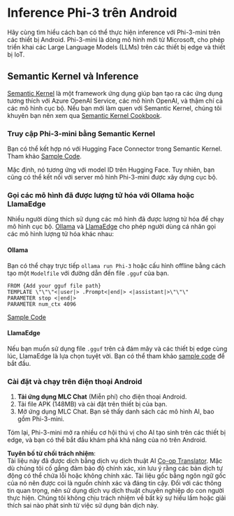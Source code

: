 <!--
CO_OP_TRANSLATOR_METADATA:
{
  "original_hash": "9481b07dda8f9715a5d1ff43fb27568b",
  "translation_date": "2025-07-16T20:14:49+00:00",
  "source_file": "md/01.Introduction/03/Android_Inference.md",
  "language_code": "vi"
}
-->
# **Inference Phi-3 trên Android**

Hãy cùng tìm hiểu cách bạn có thể thực hiện inference với Phi-3-mini trên các thiết bị Android. Phi-3-mini là dòng mô hình mới từ Microsoft, cho phép triển khai các Large Language Models (LLMs) trên các thiết bị edge và thiết bị IoT.

## Semantic Kernel và Inference

[Semantic Kernel](https://github.com/microsoft/semantic-kernel) là một framework ứng dụng giúp bạn tạo ra các ứng dụng tương thích với Azure OpenAI Service, các mô hình OpenAI, và thậm chí cả các mô hình cục bộ. Nếu bạn mới làm quen với Semantic Kernel, chúng tôi khuyên bạn nên xem qua [Semantic Kernel Cookbook](https://github.com/microsoft/SemanticKernelCookBook?WT.mc_id=aiml-138114-kinfeylo).

### Truy cập Phi-3-mini bằng Semantic Kernel

Bạn có thể kết hợp nó với Hugging Face Connector trong Semantic Kernel. Tham khảo [Sample Code](https://github.com/Azure-Samples/Phi-3MiniSamples/tree/main/semantickernel?WT.mc_id=aiml-138114-kinfeylo).

Mặc định, nó tương ứng với model ID trên Hugging Face. Tuy nhiên, bạn cũng có thể kết nối với server mô hình Phi-3-mini được xây dựng cục bộ.

### Gọi các mô hình đã được lượng tử hóa với Ollama hoặc LlamaEdge

Nhiều người dùng thích sử dụng các mô hình đã được lượng tử hóa để chạy mô hình cục bộ. [Ollama](https://ollama.com/) và [LlamaEdge](https://llamaedge.com) cho phép người dùng cá nhân gọi các mô hình lượng tử hóa khác nhau:

#### Ollama

Bạn có thể chạy trực tiếp `ollama run Phi-3` hoặc cấu hình offline bằng cách tạo một `Modelfile` với đường dẫn đến file `.gguf` của bạn.

```gguf
FROM {Add your gguf file path}
TEMPLATE \"\"\"<|user|> .Prompt<|end|> <|assistant|>\"\"\"
PARAMETER stop <|end|>
PARAMETER num_ctx 4096
```

[Sample Code](https://github.com/Azure-Samples/Phi-3MiniSamples/tree/main/ollama?WT.mc_id=aiml-138114-kinfeylo)

#### LlamaEdge

Nếu bạn muốn sử dụng file `.gguf` trên cả đám mây và các thiết bị edge cùng lúc, LlamaEdge là lựa chọn tuyệt vời. Bạn có thể tham khảo [sample code](https://github.com/Azure-Samples/Phi-3MiniSamples/tree/main/wasm?WT.mc_id=aiml-138114-kinfeylo) để bắt đầu.

### Cài đặt và chạy trên điện thoại Android

1. **Tải ứng dụng MLC Chat** (Miễn phí) cho điện thoại Android.
2. Tải file APK (148MB) và cài đặt trên thiết bị của bạn.
3. Mở ứng dụng MLC Chat. Bạn sẽ thấy danh sách các mô hình AI, bao gồm Phi-3-mini.

Tóm lại, Phi-3-mini mở ra nhiều cơ hội thú vị cho AI tạo sinh trên các thiết bị edge, và bạn có thể bắt đầu khám phá khả năng của nó trên Android.

**Tuyên bố từ chối trách nhiệm**:  
Tài liệu này đã được dịch bằng dịch vụ dịch thuật AI [Co-op Translator](https://github.com/Azure/co-op-translator). Mặc dù chúng tôi cố gắng đảm bảo độ chính xác, xin lưu ý rằng các bản dịch tự động có thể chứa lỗi hoặc không chính xác. Tài liệu gốc bằng ngôn ngữ gốc của nó nên được coi là nguồn chính xác và đáng tin cậy. Đối với các thông tin quan trọng, nên sử dụng dịch vụ dịch thuật chuyên nghiệp do con người thực hiện. Chúng tôi không chịu trách nhiệm về bất kỳ sự hiểu lầm hoặc giải thích sai nào phát sinh từ việc sử dụng bản dịch này.